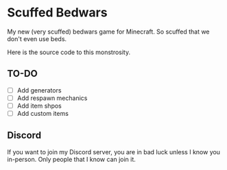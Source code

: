 # Scuffed Bedwars
My new (very scuffed) bedwars game for Minecraft. So scuffed that we don't even use beds.

Here is the source code to this monstrosity.

## TO-DO
 - [ ] Add generators
 - [ ] Add respawn mechanics
 - [ ] Add item shpos
 - [ ] Add custom items

## Discord
If you want to join my Discord server, you are in bad luck unless I know you in-person. Only people that I know can join it.